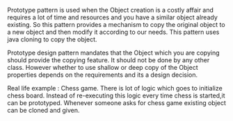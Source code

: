 Prototype pattern is used when the Object creation is a costly affair and requires a lot of time and resources and you have a similar object already existing. So this pattern provides a mechanism to copy the original object to a new object and then modify it according to our needs. This pattern uses java cloning to copy the object.

Prototype design pattern mandates that the Object which you are copying should provide the copying feature. It should not be done by any other class. However whether to use shallow or deep copy of the Object properties depends on the requirements and its a design decision.

Real life example : 
Chess game. There is lot of logic which goes to initialize chess board. Instead of re-executing this logic every time chess is started,it can be prototyped. Whenever someone asks for chess game existing object can be cloned and given. 
